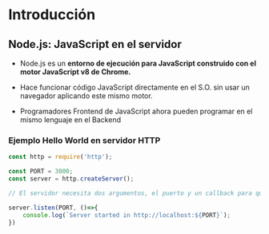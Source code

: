 # Introducción

## Node.js: JavaScript en el servidor

* Node.js es un **entorno de ejecución para JavaScript construido con el motor JavaScript v8 de Chrome.**

* Hace funcionar código JavaScript directamente en el S.O. sin usar un navegador aplicando este mismo motor.

* Programadores Frontend de JavaScript ahora pueden programar en el mismo lenguaje en el Backend

### Ejemplo Hello World en servidor HTTP

```jsx
const http = require('http');

const PORT = 3000;
const server = http.createServer();

// El servidor necesita dos argumentos, el puerto y un callback para que funcione con node

server.listen(PORT, ()=>{
    console.log(`Server started in http://localhost:${PORT}`);
})
```